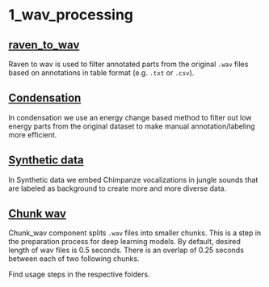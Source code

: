 # 1_wav_processing

## [raven_to_wav](./raven_to_wav)
Raven to wav is used to filter annotated parts from the original `.wav` files based on annotations in table format (e.g. `.txt` or `.csv`).

## [Condensation](./condensation)
In condensation we use an energy change based method to filter out low energy parts from the original dataset to make manual annotation/labeling more efficient.

## [Synthetic data](./synthetic_data)
In Synthetic data we embed Chimpanze vocalizations in jungle sounds that are labeled as background to create more and more diverse data.

## [Chunk wav](./chunk_wav)
Chunk_wav component splits `.wav` files into smaller chunks. This is a step in the preparation process for deep 
learning models. By default, desired length of wav files is 0.5 seconds. There is an overlap of 0.25 seconds between each of two 
following chunks.

Find usage steps in the respective folders.
